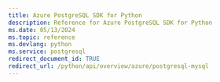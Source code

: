 ```yaml
---
title: Azure PostgreSQL SDK for Python
description: Reference for Azure PostgreSQL SDK for Python
ms.date: 05/13/2024
ms.topic: reference
ms.devlang: python
ms.service: postgresql
redirect_document_id: TRUE
redirect_url: /python/api/overview/azure/postgresql-mysql
---
```

